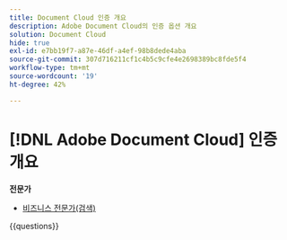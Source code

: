 ```yaml
---
title: Document Cloud 인증 개요
description: Adobe Document Cloud의 인증 옵션 개요
solution: Document Cloud
hide: true
exl-id: e7bb19f7-a87e-46df-a4ef-98b8dede4aba
source-git-commit: 307d716211cf1c4b5c9cfe4e2698389bc8fde5f4
workflow-type: tm+mt
source-wordcount: '19'
ht-degree: 42%

---
```


# [!DNL Adobe Document Cloud] 인증 개요

**전문가**

* [비즈니스 전문가(검색)](https://certification.adobe.com/certification/document-cloud-business-practitioner-professional) <!--AD0-D106-->

{{questions}}
